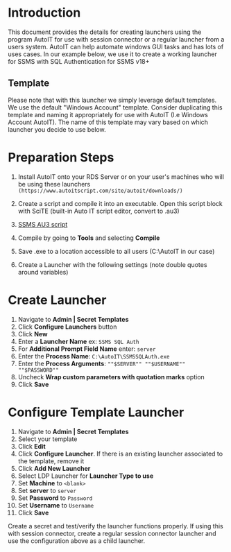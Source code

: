 # Introduction

This document provides the details for creating launchers using the program AutoIT for use with session connector or a regular launcher from a users system. AutoIT can help automate windows GUI tasks and has lots of uses cases. In our example below, we use it to create a working launcher for SSMS with SQL Authentication for SSMS v18+

## Template

Please note that with this launcher we simply leverage default templates. We use the default "Windows Account" template. Consider duplicating this template and naming it appropriately for use with AutoIT (I.e Windows Account AutoIT). The name of this template may vary based on which launcher you decide to use below. 

# Preparation Steps

1. Install AutoIT onto your RDS Server or on your user's machines who will be using these launchers
    `(https://www.autoitscript.com/site/autoit/downloads/)`
1. Create a script and compile it into an executable. Open this script block with SciTE (built-in Auto IT script editor, convert to .au3)
2. [SSMS AU3 script](https://github.com/ConagherL/Secret-Server/blob/main/Launchers/auto-it/SSMS_AutoIT.au3)

1. Compile by going to **Tools** and selecting **Compile**
1. Save .exe to a location accessible to all users (C:\AutoIT in our case)
1. Create a Launcher with the following settings (note double quotes around variables)


# Create Launcher

1. Navigate to **Admin | Secret Templates**
1. Click **Configure Launchers** button
1. Click **New**
1. Enter a **Launcher Name** ex: `SSMS SQL Auth`
1. For **Additional Prompt Field Name** enter: `server`
1. Enter the **Process Name**: `C:\AutoIT\SSMSSQLAuth.exe`
1. Enter the **Process Arguments**: `""$SERVER"" ""$USERNAME"" ""$PASSWORD""`
1. Uncheck **Wrap custom parameters with quotation marks** option
1. Click **Save**


# Configure Template Launcher

1. Navigate to **Admin | Secret Templates**
1. Select your template
1. Click **Edit**
1. Click **Configure Launcher**. If there is an existing launcher associated to the template, remove it
1. Click **Add New Launcher**
1. Select LDP Launcher for **Launcher Type to use**
1. Set **Machine** to `<blank>`
1. Set **server** to `server`
1. Set **Password** to `Password`
1. Set **Username** to `Username`
1. Click **Save**

Create a secret and test/verify the launcher functions properly. If using this with session connector, create a regular session connector launcher and use the configuration above as a child launcher.
